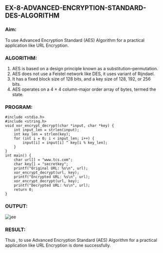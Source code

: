 ## EX-8-ADVANCED-ENCRYPTION-STANDARD-DES-ALGORITHM
### Aim:
  To use Advanced Encryption Standard (AES) Algorithm for a practical application like URL Encryption.
### ALGORITHM: 
  1. AES is based on a design principle known as a substitution–permutation. 
  2. AES does not use a Feistel network like DES, it uses variant of Rijndael. 
  3. It has a fixed block size of 128 bits, and a key size of 128, 192, or 256 bits. 
  4. AES operates on a 4 × 4 column-major order array of bytes, termed the state.
### PROGRAM: 
```
#include <stdio.h>
#include <string.h>
void xor_encrypt_decrypt(char *input, char *key) {
    int input_len = strlen(input);
    int key_len = strlen(key);
    for (int i = 0; i < input_len; i++) {
        input[i] = input[i] ^ key[i % key_len];
    }
}
int main() {
    char url[] = "www.tcs.com";
    char key[] = "secretkey"; 
    printf("Original URL: %s\n", url);
    xor_encrypt_decrypt(url, key);
    printf("Encrypted URL: %s\n", url);
    xor_encrypt_decrypt(url, key);
    printf("Decrypted URL: %s\n", url);
    return 0;
}
```
### OUTPUT:
![jee](https://github.com/user-attachments/assets/f810fd8f-29ca-401b-92e2-4b7fd59325da)
### RESULT: 
Thus , to use Advanced Encryption Standard (AES) Algorithm for a practical application like URL Encryption is done successfully.
